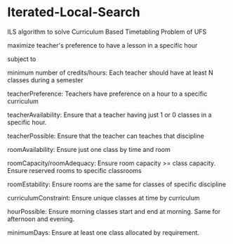 # Iterated-Local-Search
ILS algorithm to solve Curriculum Based Timetabling Problem of UFS 


maximize teacher's preference to have a lesson in a specific hour

subject to

minimum number of credits/hours: Each teacher should have at least N classes during a semester

teacherPreference: Teachers have preference on a hour to a specific curriculum

teacherAvailability: Ensure that a teacher having just 1 or 0 classes in a specific hour.

teacherPossible: Ensure that the teacher can teaches that discipline

roomAvailability: Ensure just one class by time and room

roomCapacity/roomAdequacy: Ensure room capacity >= class capacity. Ensure reserved rooms to specific classrooms

roomEstability: Ensure rooms are the same for classes of specific discipline

curriculumConstraint: Ensure unique classes at time by curriculum

hourPossible: Ensure morning classes start and end at morning. Same for afternoon and evening.

minimumDays: Ensure at least one class allocated by requirement.





